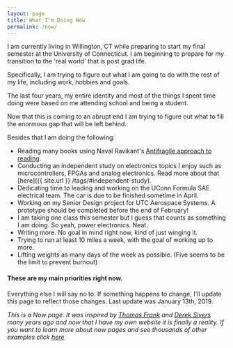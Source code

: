 ```yaml
---
layout: page
title: What I'm Doing Now
permalink: /now/
---
```


I am currently living in Willington, CT while preparing to start my final semester at the University of Connecticut. I am beginning to prepare for my transition to the 'real world' that is post grad life.

Specifically, I am trying to figure out what I am going to do with the rest of my life, including work, hobbies and goals. 

The last four years, my entire identity and most of the things I spent time doing were based on me attending school and being a student. 

Now that this is coming to an abrupt end I am trying to figure out what to fill the enormous gap that will be left behind.

Besides that I am doing the following:
- Reading many books using Naval Ravikant's [Antifragile approach to reading](https://hackernoon.com/everything-i-knew-about-reading-was-wrong-bde7e57fbfdc).
- Conducting an independent study on electronics topics I enjoy such as microcontrollers, FPGAs and analog electronics. Read more about that [here]({{ site.url }} /tags/#independent-study).
- Dedicating time to leading and working on the UConn Formula SAE electrical team. The car is due to be finished sometime in April.
- Working on my Senior Design project for UTC Aerospace Systems. A prototype should be completed before the end of February!
- I am taking one class this semester but I guess that counts as something I am doing. So yeah, power electronics. Neat.
- Writing more. No goal in mind right now, kind of just winging it.
- Trying to run at least 10 miles a week, with the goal of working up to more.
- Lifting weights as many days of the week as possible. (Five seems to be the limit to prevent burnout)

#### These are my main priorities right now.

Everything else I will say no to. If something happens to change, I'll update this page to reflect those changes. Last update was January 13th, 2019.

*This is a Now page. It was inspired by [Thomas Frank](https://collegeinfogeek.com/now/) and [Derek Sivers](https://sivers.org/now) many years ago and now that I have my own website it is finally a reality. If you want to learn more about now pages and see thousands of other examples click [here](https://nownownow.com/about)*
